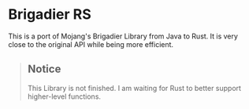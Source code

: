 # Brigadier RS

This is a port of Mojang's Brigadier Library from Java to Rust. It is very close to the original API while being more
efficient.

> ## Notice
> 
> This Library is not finished. I am waiting for Rust to better support higher-level functions.